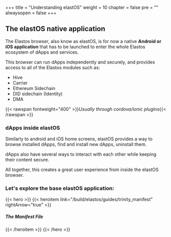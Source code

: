+++
title = "Understanding elastOS"
weight = 10
chapter = false
pre = ""
alwaysopen = false
+++

##  The elastOS native application

The Elastos browser, also know as elastOS, is for now a native **Android or iOS application** that has to be launched to enter the whole Elastos ecosystem of dApps and services.

This browser can run dApps independently and securely, and provides access to all of the Elastos modules such as:
 
- Hive
- Carrier
- Ethereum Sidechain
- DID sidechain (Identity)
- DMA

{{< rawspan fontweight="400" >}}<i>Usually through cordova/ionic plugins</i>{{< /rawspan >}}

### dApps inside elastOS

Similarly to android and iOS home screens, elastOS provides a way to browse installed dApps, find and install new dApps, uninstall them. 

dApps also have several ways to interact with each other while keeping their content secure. 

All together, this creates a great user experience from inside the elastOS browser.


### Let's explore the base elastOS application:

{{< hero >}}
    {{< heroitem link="/build/elastos/guides/trinity_manifest" rightArrow="true" >}}
        <h5>The Manifest File</h5>
    {{< /heroitem >}}
{{< /hero >}}
